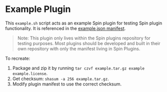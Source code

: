 # Example Plugin

This `example.sh` script acts as an example Spin plugin for testing Spin plugin functionality.
It is referenced in the [example.json manifest](../manifests/example/example.json).

> Note: This plugin only lives within the Spin plugins repository for testing purposes.
> Most plugins should be developed and built in their own repository with only the manifest living in Spin Plugins.

To recreate:

1. Package and zip it by running `tar czvf example.tar.gz example example.license`.
2. Get checksum: `shasum -a 256 example.tar.gz`.
3. Modify plugin manifest to use the correct checksum.
